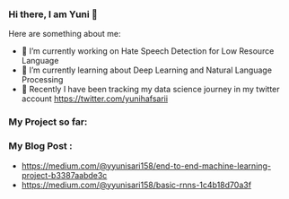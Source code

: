 ### Hi there, I am Yuni 👋



Here are something about me:

- 🔭 I’m currently working on Hate Speech Detection for Low Resource Language 
- 🌱 I’m currently learning about Deep Learning and Natural Language Processing
- 💬 Recently I have been tracking my data science journey in my twitter account https://twitter.com/yunihafsarii 


### My Project so far:


### My Blog Post :
- https://medium.com/@yyunisari158/end-to-end-machine-learning-project-b3387aabde3c
- https://medium.com/@yyunisari158/basic-rnns-1c4b18d70a3f 

